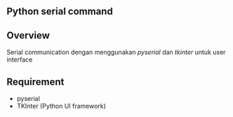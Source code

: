 Python serial command
---
## Overview
Serial communication dengan menggunakan *pyserial* dan *tkinter* untuk user interface

## Requirement
- pyserial
- TKInter (Python UI framework)

